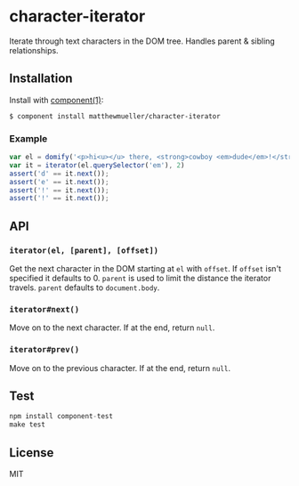 
# character-iterator

  Iterate through text characters in the DOM tree. Handles parent & sibling relationships.

## Installation

  Install with [component(1)](http://component.io):

    $ component install matthewmueller/character-iterator

### Example

```js
var el = domify('<p>hi<u></u> there, <strong>cowboy <em>dude</em>!</strong>!</p>');
var it = iterator(el.querySelector('em'), 2)
assert('d' == it.next());
assert('e' == it.next());
assert('!' == it.next());
assert('!' == it.next());
```

## API

### `iterator(el, [parent], [offset])`

Get the next character in the DOM starting at `el` with `offset`. If `offset` isn't specified it defaults to 0. `parent` is used to limit the distance the iterator travels. `parent` defaults to `document.body`.

### `iterator#next()`

Move on to the next character. If at the end, return `null`.

### `iterator#prev()`

Move on to the previous character. If at the end, return `null`.

## Test

```js
npm install component-test
make test
```

## License

  MIT
